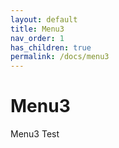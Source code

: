 ```yaml
---
layout: default
title: Menu3
nav_order: 1
has_children: true
permalink: /docs/menu3
---
```


# Menu3
Menu3 Test

